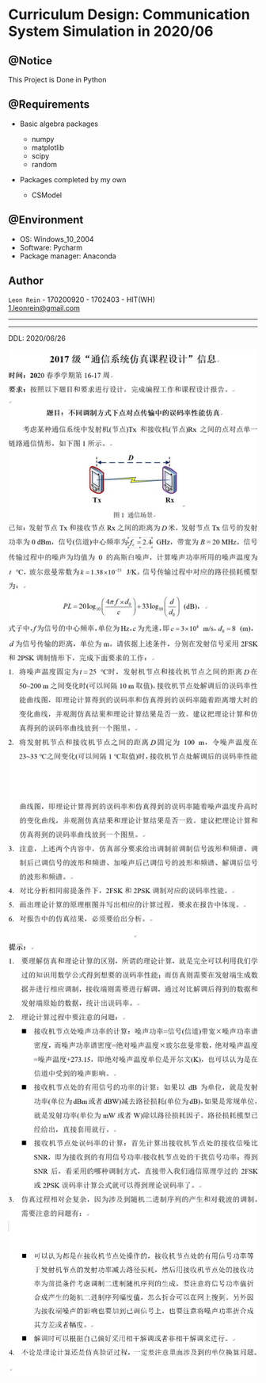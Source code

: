 # Curriculum Design: Communication System Simulation in 2020/06

## @Notice
This Project is Done in Python

## @Requirements

- Basic algebra packages
    - numpy
    - matplotlib
    - scipy
    - random
    
- Packages completed by my own
    - CSModel
    
## @Environment
- OS: Windows_10_2004
- Software: Pycharm
- Package manager: Anaconda

## Author
`Leon Rein` - 170200920 - 1702403 - HIT(WH)    
1.leonrein@gmail.com



---
---
DDL: 2020/06/26



![000](pngs/000.jpg)
![001](pngs/001.jpg)
![002](pngs/002.jpg)